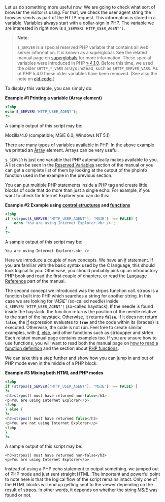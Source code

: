 Let us do something more useful now. We are going to check what sort of
browser the visitor is using. For that, we check the user agent string
the browser sends as part of the HTTP request. This information is
stored in a
<a href="/language/variables.html" class="link">variable</a>. Variables
always start with a dollar-sign in PHP. The variable we are interested
in right now is `$_SERVER['HTTP_USER_AGENT']`.

> **Note**:
>
> `$_SERVER` is a special reserved PHP variable that contains all web
> server information. It is known as a superglobal. See the related
> manual page on
> <a href="/language/variables/superglobals.html" class="link">superglobals</a>
> for more information. These special variables were introduced in PHP
> <a href="https://www.php.net/releases/4_1_0.php" class="link external">» 4.1.0</a>.
> Before this time, we used the older `$HTTP_*_VARS` arrays instead,
> such as `$HTTP_SERVER_VARS`. As of PHP 5.4.0 these older variables
> have been removed. (See also the note on
> <a href="/tutorial/oldcode.html" class="link">old code</a>.)

To display this variable, you can simply do:

**Example \#1 Printing a variable (Array element)**

``` php
<?php
echo $_SERVER['HTTP_USER_AGENT'];
?>
```

A sample output of this script may be:

  
Mozilla/4.0 (compatible; MSIE 6.0; Windows NT 5.1)  

There are many <a href="/language/types.html" class="link">types</a> of
variables available in PHP. In the above example we printed an
<a href="/language/types/array.html" class="link">Array</a> element.
Arrays can be very useful.

`$_SERVER` is just one variable that PHP automatically makes available
to you. A list can be seen in the
<a href="/reserved/variables.html" class="link">Reserved Variables</a>
section of the manual or you can get a complete list of them by looking
at the output of the <span class="function">phpinfo</span> function used
in the example in the previous section.

You can put multiple PHP statements inside a PHP tag and create little
blocks of code that do more than just a single echo. For example, if you
want to check for Internet Explorer you can do this:

**Example \#2 Example using
<a href="/language/control-structures.html" class="link">control structures</a>
and <a href="/language/functions.html" class="link">functions</a>**

``` php
<?php
if (strpos($_SERVER['HTTP_USER_AGENT'], 'MSIE') !== FALSE) {
    echo 'You are using Internet Explorer.<br />';
}
?>
```

A sample output of this script may be:

    You are using Internet Explorer.<br />

Here we introduce a couple of new concepts. We have an
<a href="/control-structures/if.html" class="link">if</a> statement. If
you are familiar with the basic syntax used by the C language, this
should look logical to you. Otherwise, you should probably pick up an
introductory PHP book and read the first couple of chapters, or read the
<a href="/langref.html" class="link">Language Reference</a> part of the
manual.

The second concept we introduced was the <span
class="function">strpos</span> function call. <span
class="function">strpos</span> is a function built into PHP which
searches a string for another string. In this case we are looking for
*'MSIE'* (so-called needle) inside `$_SERVER['HTTP_USER_AGENT']`
(so-called haystack). If the needle is found inside the haystack, the
function returns the position of the needle relative to the start of the
haystack. Otherwise, it returns **`false`**. If it does not return
**`false`**, the
<a href="/control-structures/if.html" class="link">if</a> expression
evaluates to **`true`** and the code within its {braces} is executed.
Otherwise, the code is not run. Feel free to create similar examples,
with <a href="/control-structures/if.html" class="link">if</a>,
<a href="/control-structures/else.html" class="link">else</a>, and other
functions such as <span class="function">strtoupper</span> and <span
class="function">strlen</span>. Each related manual page contains
examples too. If you are unsure how to use functions, you will want to
read both the manual page on
<a href="/about/prototypes.html" class="link">how to read a function definition</a>
and the section about
<a href="/language/functions.html" class="link">PHP functions</a>.

We can take this a step further and show how you can jump in and out of
PHP mode even in the middle of a PHP block:

**Example \#3 Mixing both HTML and PHP modes**

``` php
<?php
if (strpos($_SERVER['HTTP_USER_AGENT'], 'MSIE') !== FALSE) {
?>
<h3>strpos() must have returned non-false</h3>
<p>You are using Internet Explorer</p>
<?php
} else {
?>
<h3>strpos() must have returned false</h3>
<p>You are not using Internet Explorer</p>
<?php
}
?>
```

A sample output of this script may be:

    <h3>strpos() must have returned non-false</h3>
    <p>You are using Internet Explorer</p>

Instead of using a PHP echo statement to output something, we jumped out
of PHP mode and just sent straight HTML. The important and powerful
point to note here is that the logical flow of the script remains
intact. Only one of the HTML blocks will end up getting sent to the
viewer depending on the result of <span class="function">strpos</span>.
In other words, it depends on whether the string *MSIE* was found or
not.
